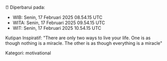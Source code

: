 ⏰ Diperbarui pada:
- WIB: Senin, 17 Februari 2025 08.54.15 UTC
- WITA: Senin, 17 Februari 2025 09.54.15 UTC
- WIT: Senin, 17 Februari 2025 10.54.15 UTC

Kutipan Inspiratif:
"There are only two ways to live your life. One is as though nothing is a miracle. The other is as though everything is a miracle"


Kategori: motivational


